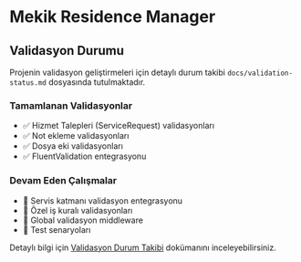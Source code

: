 # Mekik Residence Manager

## Validasyon Durumu

Projenin validasyon geliştirmeleri için detaylı durum takibi `docs/validation-status.md` dosyasında tutulmaktadır.

### Tamamlanan Validasyonlar
- ✅ Hizmet Talepleri (ServiceRequest) validasyonları
- ✅ Not ekleme validasyonları
- ✅ Dosya eki validasyonları
- ✅ FluentValidation entegrasyonu

### Devam Eden Çalışmalar
- 🔄 Servis katmanı validasyon entegrasyonu
- 🔄 Özel iş kuralı validasyonları
- 🔄 Global validasyon middleware
- 🔄 Test senaryoları

Detaylı bilgi için [Validasyon Durum Takibi](docs/validation-status.md) dokümanını inceleyebilirsiniz. 